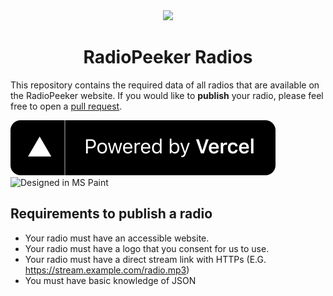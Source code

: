 <div align="center">
  <img src="https://a.alpacacdn.gg/rp-logo.png" width="128px" style="max-width: 100%;">
  <h1>RadioPeeker Radios</h1>
</div>

This repository contains the required data of all radios that are available on the RadioPeeker website.
If you would like to <strong>publish</strong> your radio, please feel free to open a <a href="https://github.com/RadioPeeker/Radios/pulls">pull request</a>.

[![Powered by Vercel](https://raw.githubusercontent.com/abumalick/powered-by-vercel/master/powered-by-vercel.svg)](https://vercel.com?utm_source=radiopeeker)
![Designed in MS Paint](https://forthebadge.com/images/badges/designed-in-ms-paint.svg)

## Requirements to publish a radio
- Your radio must have an accessible website.
- Your radio must have a logo that you consent for us to use.
- Your radio must have a direct stream link with HTTPs (E.G. https://stream.example.com/radio.mp3)
- You must have basic knowledge of JSON
